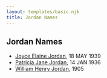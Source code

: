 ```yaml
---
layout: templates/basic.njk
title: Jordan Names
---
```

## Jordan Names
- [Joyce Elaine Jordan](/people/8/86240475), 18 MAY 1939
- [Patricia Jane Jordan](/people/8/8578400), 14 JAN 1936
- [William Henry Jordan](/people/3/32091032), 1905